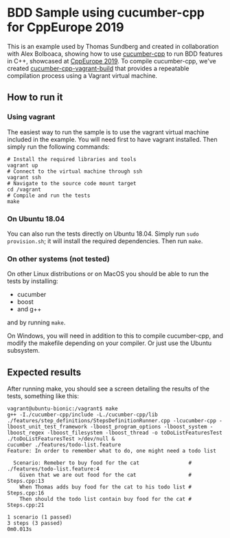# BDD Sample using cucumber-cpp for CppEurope 2019

This is an example used by Thomas Sundberg and created in collaboration with Alex Bolboaca, showing how to use [cucumber-cpp](https://github.com/cucumber/cucumber-cpp) to run BDD features in C++, showcased at [CppEurope 2019](https://cppeurope.com). To compile cucumber-cpp, we've created [cucumber-cpp-vagrant-build](https://github.com/MozaicWorks/cucumber-cpp-vagrant-build) that provides a repeatable compilation process using a Vagrant virtual machine.

## How to run it

### Using vagrant

The easiest way to run the sample is to use the vagrant virtual machine included in the example. You will need first to have vagrant installed. Then simply run the following commands:

~~~~
# Install the required libraries and tools
vagrant up
# Connect to the virtual machine through ssh
vagrant ssh
# Navigate to the source code mount target
cd /vagrant
# Compile and run the tests
make
~~~~

### On Ubuntu 18.04

You can also run the tests directly on Ubuntu 18.04. Simply run `sudo provision.sh`; it will install the required dependencies. Then run `make`.

### On other systems (not tested)

On other Linux distributions or on MacOS you should be able to run the tests by installing:

* cucumber
* boost
* and g++

and by running `make`. 

On Windows, you will need in addition to this to compile cucumber-cpp, and modify the makefile depending on your compiler. Or just use the Ubuntu subsystem.

## Expected results

After running make, you should see a screen detailing the results of the tests, something like this:

~~~~
vagrant@ubuntu-bionic:/vagrant$ make
g++ -I./cucumber-cpp/include -L./cucumber-cpp/lib ./features/step_definitions/StepsDefinitionRunner.cpp -lcucumber-cpp -lboost_unit_test_framework -lboost_program_options -lboost_system -lboost_regex -lboost_filesystem -lboost_thread -o toDoListFeaturesTest
./toDoListFeaturesTest >/dev/null &
cucumber ./features/todo-list.feature
Feature: In order to remember what to do, one might need a todo list

  Scenario: Remeber to buy food for the cat                # ./features/todo-list.feature:4
    Given that we are out food for the cat                 # Steps.cpp:13
    When Thomas adds buy food for the cat to his todo list # Steps.cpp:16
    Then should the todo list contain buy food for the cat # Steps.cpp:21

1 scenario (1 passed)
3 steps (3 passed)
0m0.013s
~~~~


